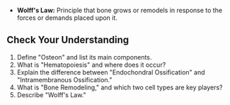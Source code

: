 *   **Wolff's Law:** Principle that bone grows or remodels in response to the forces or demands placed upon it.

## Check Your Understanding

1.  Define "Osteon" and list its main components.
2.  What is "Hematopoiesis" and where does it occur?
3.  Explain the difference between "Endochondral Ossification" and "Intramembranous Ossification."
4.  What is "Bone Remodeling," and which two cell types are key players?
5.  Describe "Wolff's Law."